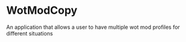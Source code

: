 # WotModCopy
An application that allows a user to have multiple wot mod profiles for different situations
